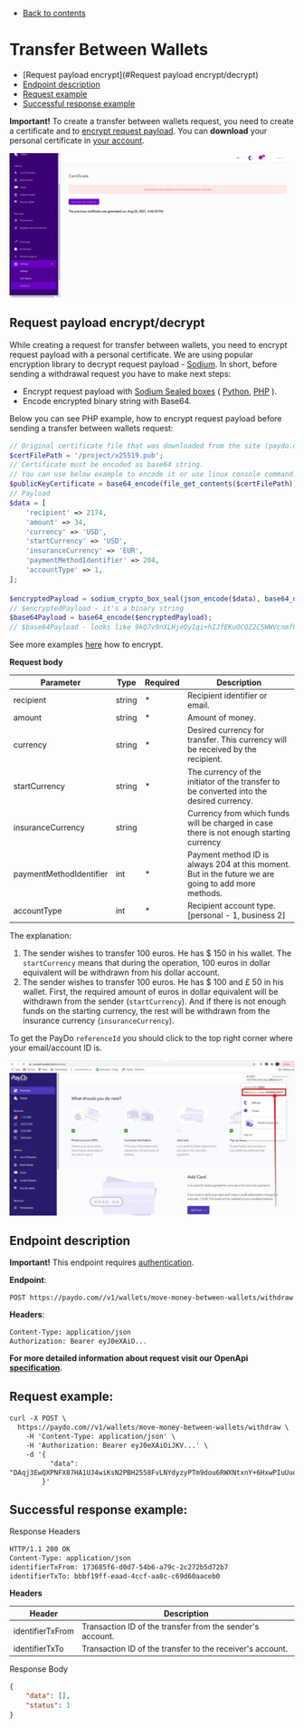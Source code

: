* [Back to contents](../Readme.md#contents)

# Transfer Between Wallets

* [Request payload encrypt](#Request payload encrypt/decrypt)
* [Endpoint description](#endpoint-description)
* [Request example](#request-example)
* [Successful response example](#successful-response-example)

**Important!** To create a transfer between wallets request, you need to create a certificate and to [encrypt request payload](#request-payload-encryptdecrypt).
You can **download** your personal certificate in [your account](https://account.paydo.com/en/settings/certificate).

![PayDo API Certificate page](../images/paydo-certificate-page.png)


## Request payload encrypt/decrypt

While creating a request for transfer between wallets, you need to encrypt request payload with a personal certificate.
We are using popular encryption library to decrypt request payload - [Sodium](https://libsodium.gitbook.io/doc/).
In short, before sending a withdrawal request you have to make next steps:

* Encrypt request payload with [Sodium Sealed boxes](https://libsodium.gitbook.io/doc/public-key_cryptography/sealed_boxes#usage)
  (
  [Python](https://libnacl.readthedocs.io/en/latest/topics/raw_sealed.html),
  [PHP](https://www.php.net/manual/en/function.sodium-crypto-box-seal.php)
  ).
* Encode encrypted binary string with Base64.

Below you can see PHP example, how to encrypt request payload before sending a transfer between wallets request:

```php
// Original certificate file that was downloaded from the site (paydo.com). it's contains a binary string.
$certFilePath = '/project/x25519.pub';
// Certificate must be encoded as base64 string.
// You can use below example to encode it or use linux console command: cat /project/x25519.pub | base64 
$publicKeyCertificate = base64_encode(file_get_contents($certFilePath));
// Payload
$data = [
    'recipient' => 2174,
    'amount' => 34,
    'currency' => 'USD',
    'startCurrency' => 'USD',
    'insuranceCurrency' => 'EUR',
    'paymentMethodIdentifier' => 204,
    'accountType' => 1,
];

$encryptedPayload = sodium_crypto_box_seal(json_encode($data), base64_decode($publicKeyCertificate));
// $encryptedPayload - it's a binary string
$base64Payload = base64_encode($encryptedPayload);
// $base64Payload - looks like 9kQ7v9nXLHjeOyIqi+hIJfEKuOCQZ2C5WWVcnmfPHUxh1EbK5g=
```

See more examples [here](../Examples/apiCertificates) how to encrypt.

**Request body**

Parameter              | Type  | Required | Description
-----------------------|-------|----------|-----------------------
recipient              |string |    *     | Recipient identifier or email.
amount                 |string |    *     | Amount of money.
currency               |string |    *     | Desired currency for transfer. This currency will be received by the recipient.
startCurrency          |string |    *     | The currency of the initiator of the transfer to be converted into the desired currency.
insuranceCurrency      |string |          | Currency from which funds will be charged in case there is not enough starting currency
paymentMethodIdentifier|int    |    *     | Payment method ID is always 204 at this moment. But in the future we are going to add more methods. 
accountType            |int    |    *     | Recipient account type. [personal - 1, business 2]

The explanation:
1. The sender wishes to transfer 100 euros. He has $ 150 in his wallet. The `startСurrency` means that during the operation, 100 euros in dollar equivalent will be withdrawn from his dollar account.
2. The sender wishes to transfer 100 euros. He has $ 100 and £ 50 in his wallet. First, the required amount of euros in dollar equivalent will be withdrawn from the sender (`startСurrency`). And if there is not enough funds on the starting currency, the rest will be withdrawn from the insurance currency (`insuranceСurrency`).

To get the PayDo `referenceId` you should click to the top right corner where your email/account ID is.

![PayDo reference ID](../images/paydo-reference-id.png)

## Endpoint description

**Important!** This endpoint requires [authentication](../Authentication/authentication.md).

**Endpoint**:

    POST https://paydo.com//v1/wallets/move-money-between-wallets/withdraw

**Headers**:

    Content-Type: application/json
    Authorization: Bearer eyJ0eXAiO...

__For more detailed information about request visit our OpenApi [specification](https://paydo.com/en/open-api-specification/#/Wallet)__.
## Request example:

```shell script
curl -X POST \
  https://paydo.com//v1/wallets/move-money-between-wallets/withdraw \
    -H 'Content-Type: application/json' \
    -H 'Authorization: Bearer eyJ0eXAiOiJKV...' \
    -d '{
          "data": "DAqj3EwQXPNFX87HA1UJ4wiKsN2PBH2558FvLNYdyzyPTm9dou6RWXNtxnY+6HxwPIuUuqbZccC0+plKb++rVPwTNJuzT+9U6c56HpN5IJEsB+/ierqzUJdJ0FAEcohlqFuDvgXyl+vBpScR60S5HImx5rwHV8gdcdQa9CBq/KJzwNcwy96jZ33Y8ZnnZFtyHc2e92s6iC90iQo1EhVmwsW16oLobsuqiX0D7qI="
        }'
```    

## Successful response example:
Response Headers
```
HTTP/1.1 200 OK
Content-Type: application/json
identifierTxFrom: 173685f6-d0d7-54b6-a79c-2c272b5d72b7
identifierTxTo: bbbf19ff-eaad-4ccf-aa8c-c69d60aaceb0
```

**Headers**

Header             | Description
-------------------|-----------------------
identifierTxFrom   | Transaction ID of the transfer from the sender's account.
identifierTxTo     | Transaction ID of the transfer to the receiver's account.

Response Body
```json
{
    "data": [],
    "status": 1
}
```
